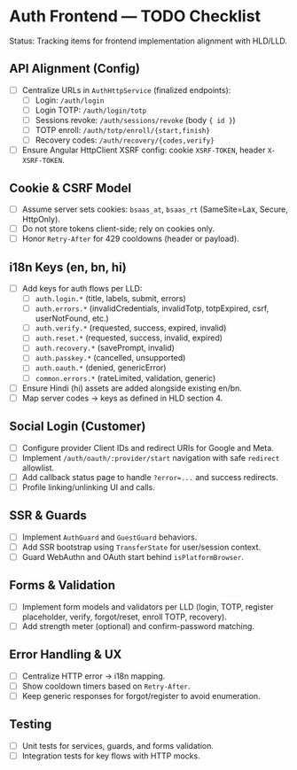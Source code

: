 # Auth Frontend — TODO Checklist

Status: Tracking items for frontend implementation alignment with HLD/LLD.

## API Alignment (Config)
- [ ] Centralize URLs in `AuthHttpService` (finalized endpoints):
  - [ ] Login: `/auth/login`
  - [ ] Login TOTP: `/auth/login/totp`
  - [ ] Sessions revoke: `/auth/sessions/revoke` (body `{ id }`)
  - [ ] TOTP enroll: `/auth/totp/enroll/{start,finish}`
  - [ ] Recovery codes: `/auth/recovery/{codes,verify}`
- [ ] Ensure Angular HttpClient XSRF config: cookie `XSRF-TOKEN`, header `X-XSRF-TOKEN`.

## Cookie & CSRF Model
- [ ] Assume server sets cookies: `bsaas_at`, `bsaas_rt` (SameSite=Lax, Secure, HttpOnly).
- [ ] Do not store tokens client-side; rely on cookies only.
- [ ] Honor `Retry-After` for 429 cooldowns (header or payload).

## i18n Keys (en, bn, hi)
- [ ] Add keys for auth flows per LLD:
  - [ ] `auth.login.*` (title, labels, submit, errors)
  - [ ] `auth.errors.*` (invalidCredentials, invalidTotp, totpExpired, csrf, userNotFound, etc.)
  - [ ] `auth.verify.*` (requested, success, expired, invalid)
  - [ ] `auth.reset.*` (requested, success, invalid, expired)
  - [ ] `auth.recovery.*` (savePrompt, invalid)
  - [ ] `auth.passkey.*` (cancelled, unsupported)
  - [ ] `auth.oauth.*` (denied, genericError)
  - [ ] `common.errors.*` (rateLimited, validation, generic)
- [ ] Ensure Hindi (hi) assets are added alongside existing en/bn.
- [ ] Map server codes → keys as defined in HLD section 4.

## Social Login (Customer)
- [ ] Configure provider Client IDs and redirect URIs for Google and Meta.
- [ ] Implement `/auth/oauth/:provider/start` navigation with safe `redirect` allowlist.
- [ ] Add callback status page to handle `?error=...` and success redirects.
- [ ] Profile linking/unlinking UI and calls.

## SSR & Guards
- [ ] Implement `AuthGuard` and `GuestGuard` behaviors.
- [ ] Add SSR bootstrap using `TransferState` for user/session context.
- [ ] Guard WebAuthn and OAuth start behind `isPlatformBrowser`.

## Forms & Validation
- [ ] Implement form models and validators per LLD (login, TOTP, register placeholder, verify, forgot/reset, enroll TOTP, recovery).
- [ ] Add strength meter (optional) and confirm-password matching.

## Error Handling & UX
- [ ] Centralize HTTP error → i18n mapping.
- [ ] Show cooldown timers based on `Retry-After`.
- [ ] Keep generic responses for forgot/register to avoid enumeration.

## Testing
- [ ] Unit tests for services, guards, and forms validation.
- [ ] Integration tests for key flows with HTTP mocks.
